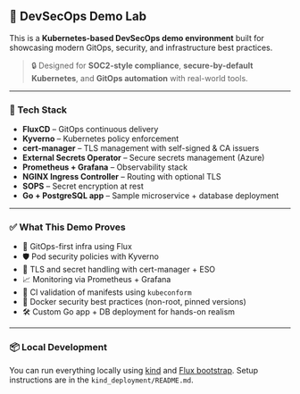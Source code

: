 
## 🚀 DevSecOps Demo Lab

This is a **Kubernetes-based DevSecOps demo environment** built for showcasing modern GitOps, security, and infrastructure best practices.

> 🔒 Designed for **SOC2-style compliance**, **secure-by-default Kubernetes**, and **GitOps automation** with real-world tools.

---

### 🧰 Tech Stack

- **FluxCD** – GitOps continuous delivery
- **Kyverno** – Kubernetes policy enforcement
- **cert-manager** – TLS management with self-signed & CA issuers
- **External Secrets Operator** – Secure secrets management (Azure)
- **Prometheus + Grafana** – Observability stack
- **NGINX Ingress Controller** – Routing with optional TLS
- **SOPS** – Secret encryption at rest
- **Go + PostgreSQL app** – Sample microservice + database deployment

---

### ✅ What This Demo Proves

- 🔁 GitOps-first infra using Flux
- 🛡️ Pod security policies with Kyverno
- 🔐 TLS and secret handling with cert-manager + ESO
- 📈 Monitoring via Prometheus + Grafana
- 🧪 CI validation of manifests using `kubeconform`
- 🧱 Docker security best practices (non-root, pinned versions)
- 🛠️ Custom Go app + DB deployment for hands-on realism

---

### 📦 Local Development

You can run everything locally using [kind](https://kind.sigs.k8s.io/) and [Flux bootstrap](https://fluxcd.io/flux/installation/). Setup instructions are in the `kind_deployment/README.md`.
